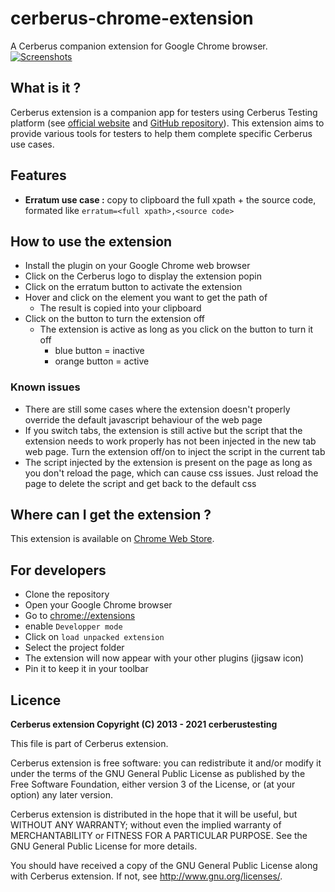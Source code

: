 # cerberus-chrome-extension

A Cerberus companion extension for Google Chrome browser.
[![Screenshots](https://raw.githubusercontent.com/cerberustesting/cerberus-chrome-extension/main/docs/demo.gif)](https://cerberus-testing.com/)

## What is it ?

Cerberus extension is a companion app for testers using Cerberus Testing platform (see [official website](https://cerberus-testing.com/) and [GitHub repository](https://github.com/cerberustesting/cerberus-source)).
This extension aims to provide various tools for testers to help them complete specific Cerberus use cases.

## Features

- **Erratum use case :** copy to clipboard the full xpath + the source code, formated like `erratum=<full xpath>,<source code>`

## How to use the extension
- Install the plugin on your Google Chrome web browser
- Click on the Cerberus logo to display the extension popin
- Click on the erratum button to activate the extension
- Hover and click on the element you want to get the path of
  - The result is copied into your clipboard
- Click on the button to turn the extension off
  - The extension is active as long as you click on the button to turn it off
    - blue button = inactive
    - orange button = active

### Known issues
- There are still some cases where the extension doesn't properly override the default javascript behaviour of the web page
- If you switch tabs, the extension is still active but the script that the extension needs to work properly has not been injected in the new tab web page. Turn the extension off/on to inject the script in the current tab
- The script injected by the extension is present on the page as long as you don't reload the page, which can cause css issues. Just reload the page to delete the script and get back to the default css

## Where can I get the extension ?

This extension is available on [Chrome Web Store](https://chrome.google.com/webstore/detail/cerberus-extension/cfgifhmddmhbdndfceikcigagacjfepl?hl=en). 

## For developers

- Clone the repository
- Open your Google Chrome browser
- Go to [chrome://extensions](chrome://extensions)
- enable `Developper mode`
- Click on `load unpacked extension`
- Select the project folder
- The extension will now appear with your other plugins (jigsaw icon)
- Pin it to keep it in your toolbar

## Licence

**Cerberus extension Copyright (C) 2013 - 2021 cerberustesting**

This file is part of Cerberus extension.

Cerberus extension is free software: you can redistribute it and/or modify it under the terms of the GNU General Public License as published by the Free Software Foundation, either version 3 of the License, or (at your option) any later version.

Cerberus extension is distributed in the hope that it will be useful, but WITHOUT ANY WARRANTY; without even the implied warranty of MERCHANTABILITY or FITNESS FOR A PARTICULAR PURPOSE. See the GNU General Public License for more details.

You should have received a copy of the GNU General Public License along with Cerberus extension. If not, see http://www.gnu.org/licenses/.
